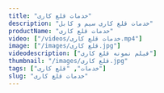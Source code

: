 ```yaml
---
title: "خدمات قلع کاری"
description: "خدمات قلع کاری سیم و کابل"
productName: "خدمات قلع کاری"
video: ["/videos/خدمات قلع کاری.mp4"]
image: ["/images/قلع کاری.jpg"]
videodescription: ["فیلم نمونه قلع کاری"]
thumbnail: "/images/قلع کاری.jpg"
tags: ["خدمات", "قلع کاری"]
slug: "خدمات قلع کاری"
---
```


